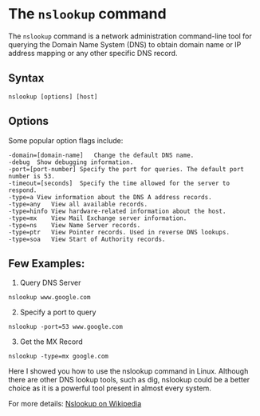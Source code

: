 # The `nslookup` command

The `nslookup` command is a network administration command-line tool for querying the Domain Name System (DNS) to obtain domain name or IP address mapping or any other specific DNS record.

## Syntax

```
nslookup [options] [host]
```

## Options
Some popular option flags include:

```
-domain=[domain-name]	Change the default DNS name.
-debug	Show debugging information.
-port=[port-number]	Specify the port for queries. The default port number is 53.
-timeout=[seconds]	Specify the time allowed for the server to respond.
-type=a	View information about the DNS A address records.
-type=any	View all available records.
-type=hinfo	View hardware-related information about the host.
-type=mx	View Mail Exchange server information.
-type=ns	View Name Server records.
-type=ptr	View Pointer records. Used in reverse DNS lookups.
-type=soa	View Start of Authority records.
```

## Few Examples:
1. Query DNS Server
```
nslookup www.google.com
```

2. Specify a port to query
```
nslookup -port=53 www.google.com
```

3. Get the MX Record
```
nslookup -type=mx google.com
```

Here I showed you how to use the nslookup command in Linux. Although there are other DNS lookup tools, such as dig, nslookup could be a better choice as it is a powerful tool present in almost every system.

For more details: [Nslookup on Wikipedia](https://en.wikipedia.org/wiki/Nslookup)